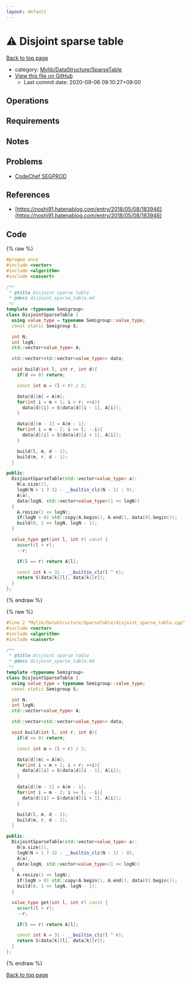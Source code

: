 ```yaml
---
layout: default
---
```


<!-- mathjax config similar to math.stackexchange -->
<script type="text/javascript" async
  src="https://cdnjs.cloudflare.com/ajax/libs/mathjax/2.7.5/MathJax.js?config=TeX-MML-AM_CHTML">
</script>
<script type="text/x-mathjax-config">
  MathJax.Hub.Config({
    TeX: { equationNumbers: { autoNumber: "AMS" }},
    tex2jax: {
      inlineMath: [ ['$','$'] ],
      processEscapes: true
    },
    "HTML-CSS": { matchFontHeight: false },
    displayAlign: "left",
    displayIndent: "2em"
  });
</script>

<script type="text/javascript" src="https://cdnjs.cloudflare.com/ajax/libs/jquery/3.4.1/jquery.min.js"></script>
<script src="https://cdn.jsdelivr.net/npm/jquery-balloon-js@1.1.2/jquery.balloon.min.js" integrity="sha256-ZEYs9VrgAeNuPvs15E39OsyOJaIkXEEt10fzxJ20+2I=" crossorigin="anonymous"></script>
<script type="text/javascript" src="../../../../assets/js/copy-button.js"></script>
<link rel="stylesheet" href="../../../../assets/css/copy-button.css" />


# :warning: Disjoint sparse table

<a href="../../../../index.html">Back to top page</a>

* category: <a href="../../../../index.html#9f519a6857abe7364ea5fbe97ba369aa">Mylib/DataStructure/SparseTable</a>
* <a href="{{ site.github.repository_url }}/blob/master/Mylib/DataStructure/SparseTable/disjoint_sparse_table.cpp">View this file on GitHub</a>
    - Last commit date: 2020-09-06 09:10:27+09:00




## Operations

## Requirements

## Notes

## Problems

- [CodeChef SEGPROD](https://www.codechef.com/problems/SEGPROD)

## References

- [https://noshi91.hatenablog.com/entry/2018/05/08/183946](https://noshi91.hatenablog.com/entry/2018/05/08/183946)


## Code

<a id="unbundled"></a>
{% raw %}
```cpp
#pragma once
#include <vector>
#include <algorithm>
#include <cassert>

/**
 * @title Disjoint sparse table
 * @docs disjoint_sparse_table.md
 */
template <typename Semigroup>
class DisjointSparseTable {
  using value_type = typename Semigroup::value_type;
  const static Semigroup S;

  int N;
  int logN;
  std::vector<value_type> A;

  std::vector<std::vector<value_type>> data;

  void build(int l, int r, int d){
    if(d <= 0) return;

    const int m = (l + r) / 2;

    data[d][m] = A[m];
    for(int i = m + 1; i < r; ++i){
      data[d][i] = S(data[d][i - 1], A[i]);
    }

    data[d][m - 1] = A[m - 1];
    for(int i = m - 2; i >= l; --i){
      data[d][i] = S(data[d][i + 1], A[i]);
    }

    build(l, m, d - 1);
    build(m, r, d - 1);
  }

public:
  DisjointSparseTable(std::vector<value_type> a):
    N(a.size()),
    logN(N > 1 ? 32 - __builtin_clz(N - 1) : 0),
    A(a),
    data(logN, std::vector<value_type>(1 << logN))
  {
    A.resize(1 << logN);
    if(logN > 0) std::copy(A.begin(), A.end(), data[0].begin());
    build(0, 1 << logN, logN - 1);
  }

  value_type get(int l, int r) const {
    assert(l < r);
    --r;

    if(l == r) return A[l];

    const int k = 31 - __builtin_clz(l ^ r);
    return S(data[k][l], data[k][r]);
  }
};

```
{% endraw %}

<a id="bundled"></a>
{% raw %}
```cpp
#line 2 "Mylib/DataStructure/SparseTable/disjoint_sparse_table.cpp"
#include <vector>
#include <algorithm>
#include <cassert>

/**
 * @title Disjoint sparse table
 * @docs disjoint_sparse_table.md
 */
template <typename Semigroup>
class DisjointSparseTable {
  using value_type = typename Semigroup::value_type;
  const static Semigroup S;

  int N;
  int logN;
  std::vector<value_type> A;

  std::vector<std::vector<value_type>> data;

  void build(int l, int r, int d){
    if(d <= 0) return;

    const int m = (l + r) / 2;

    data[d][m] = A[m];
    for(int i = m + 1; i < r; ++i){
      data[d][i] = S(data[d][i - 1], A[i]);
    }

    data[d][m - 1] = A[m - 1];
    for(int i = m - 2; i >= l; --i){
      data[d][i] = S(data[d][i + 1], A[i]);
    }

    build(l, m, d - 1);
    build(m, r, d - 1);
  }

public:
  DisjointSparseTable(std::vector<value_type> a):
    N(a.size()),
    logN(N > 1 ? 32 - __builtin_clz(N - 1) : 0),
    A(a),
    data(logN, std::vector<value_type>(1 << logN))
  {
    A.resize(1 << logN);
    if(logN > 0) std::copy(A.begin(), A.end(), data[0].begin());
    build(0, 1 << logN, logN - 1);
  }

  value_type get(int l, int r) const {
    assert(l < r);
    --r;

    if(l == r) return A[l];

    const int k = 31 - __builtin_clz(l ^ r);
    return S(data[k][l], data[k][r]);
  }
};

```
{% endraw %}

<a href="../../../../index.html">Back to top page</a>

